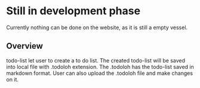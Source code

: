 # Still in development phase
Currently nothing can be done on the website, as it is still a empty vessel.

## Overview
todo-list let user to create a to do list. The created todo-list will be saved into local file with .todoloh extension. The .todoloh has the todo-list saved in markdown format. User can also upload the .todoloh file and make changes on it. 

